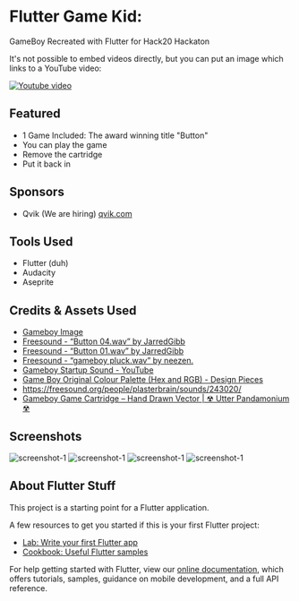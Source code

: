 # Flutter Game Kid: 

GameBoy Recreated with Flutter for Hack20 Hackaton


 
It's not possible to embed videos directly, but you can put an image which links to a YouTube video:

[![Youtube video](https://img.youtube.com/vi/lI7775DWzE8/1.jpg)](https://www.youtube.com/watch?v=lI7775DWzE8)

## Featured

- 1 Game Included: The award winning title "Button"
- You can play the game
- Remove the cartridge
- Put it back in

## Sponsors

- Qvik (We are hiring) [qvik.com](https://qvik.com)

## Tools Used

- Flutter (duh)
- Audacity
- Aseprite

## Credits & Assets Used

- [Gameboy Image](https://www.behance.net/gallery/10354685/NINTENDO-GAMEBOY-VECTOR-ILLUSTRATIONS)
- [Freesound - “Button 04.wav” by JarredGibb](https://freesound.org/people/JarredGibb/sounds/219477/)
- [Freesound - “Button 01.wav” by JarredGibb](https://freesound.org/people/JarredGibb/sounds/219472/)
- [Freesound - “gameboy pluck.wav” by neezen.](https://freesound.org/people/neezen./sounds/503469/)
- [Gameboy Startup Sound - YouTube](https://www.youtube.com/watch?v=3bCT3YxZfAY&feature=youtu.be)
- [Game Boy Original Colour Palette (Hex and RGB) - Design Pieces](https://www.designpieces.com/palette/game-boy-original-color-palette-hex-and-rgb/)
- https://freesound.org/people/plasterbrain/sounds/243020/
- [Gameboy Game Cartridge – Hand Drawn Vector | ☢ Utter Pandamonium ☢](https://utterpandamonium.wordpress.com/2012/08/03/gameboy-game-cartridge-hand-drawn-vector/)


## Screenshots

![screenshot-1](screenshots/ss-01.png)
![screenshot-1](screenshots/ss-02.png)
![screenshot-1](screenshots/ss-03.png)
![screenshot-1](screenshots/ss-04.png)

## About Flutter Stuff

This project is a starting point for a Flutter application.

A few resources to get you started if this is your first Flutter project:

- [Lab: Write your first Flutter app](https://flutter.dev/docs/get-started/codelab)
- [Cookbook: Useful Flutter samples](https://flutter.dev/docs/cookbook)

For help getting started with Flutter, view our
[online documentation](https://flutter.dev/docs), which offers tutorials,
samples, guidance on mobile development, and a full API reference.
